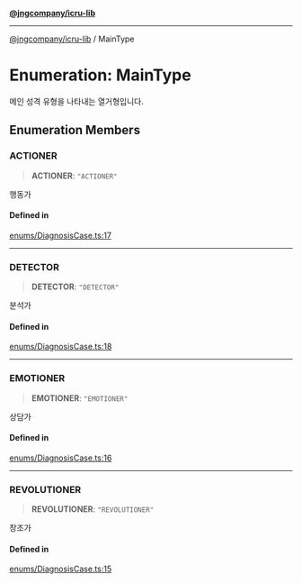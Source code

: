 [**@jngcompany/icru-lib**](../README.md)

***

[@jngcompany/icru-lib](../globals.md) / MainType

# Enumeration: MainType

메인 성격 유형을 나타내는 열거형입니다.

## Enumeration Members

### ACTIONER

> **ACTIONER**: `"ACTIONER"`

행동가

#### Defined in

[enums/DiagnosisCase.ts:17](https://github.com/jngcompany/icru-lib/blob/256d6a1256b31526527eaee4aeab346b456a87aa/src/enums/DiagnosisCase.ts#L17)

***

### DETECTOR

> **DETECTOR**: `"DETECTOR"`

분석가

#### Defined in

[enums/DiagnosisCase.ts:18](https://github.com/jngcompany/icru-lib/blob/256d6a1256b31526527eaee4aeab346b456a87aa/src/enums/DiagnosisCase.ts#L18)

***

### EMOTIONER

> **EMOTIONER**: `"EMOTIONER"`

상담가

#### Defined in

[enums/DiagnosisCase.ts:16](https://github.com/jngcompany/icru-lib/blob/256d6a1256b31526527eaee4aeab346b456a87aa/src/enums/DiagnosisCase.ts#L16)

***

### REVOLUTIONER

> **REVOLUTIONER**: `"REVOLUTIONER"`

창조가

#### Defined in

[enums/DiagnosisCase.ts:15](https://github.com/jngcompany/icru-lib/blob/256d6a1256b31526527eaee4aeab346b456a87aa/src/enums/DiagnosisCase.ts#L15)
